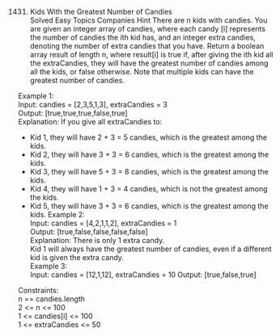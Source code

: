 1431. Kids With the Greatest Number of Candies  
Solved Easy Topics Companies
Hint
There are n kids with candies. You are given an integer array of candies, where each candy [i] represents the number of candies the ith kid has, and an integer extra candies, denoting the number of extra candies that you have.
Return a boolean array result of length n, where result[i] is true if, after giving the ith kid all the extraCandies, they will have the greatest number of candies among all the kids, or false otherwise.
Note that multiple kids can have the greatest number of candies.
  
Example 1:  
Input: candies = [2,3,5,1,3], extraCandies = 3  
Output: [true,true,true,false,true]   
Explanation: If you give all extraCandies to:  
- Kid 1, they will have 2 + 3 = 5 candies, which is the greatest among the kids.  
- Kid 2, they will have 3 + 3 = 6 candies, which is the greatest among the kids.  
- Kid 3, they will have 5 + 3 = 8 candies, which is the greatest among the kids.  
- Kid 4, they will have 1 + 3 = 4 candies, which is not the greatest among the kids.  
- Kid 5, they will have 3 + 3 = 6 candies, which is the greatest among the kids.
Example 2:  
Input: candies = [4,2,1,1,2], extraCandies = 1  
Output: [true,false,false,false,false]   
Explanation: There is only 1 extra candy.  
Kid 1 will always have the greatest number of candies, even if a different kid is given the extra candy.    
Example 3:  
Input: candies = [12,1,12], extraCandies = 10
Output: [true,false,true]
  
Constraints:  
n == candies.length  
2 <= n <= 100  
1 <= candies[i] <= 100  
1 <= extraCandies <= 50  
